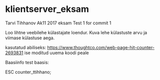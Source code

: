 # klientserver_eksam
Tarvi Tihhanov Ak11 2017 eksam
Test 1 for commit 1

Loo lihtne veebilehe külastajate loendur. Kuva lehe külastuste arvu ja viimase külastuse aega.


kasutatud abiliseks:
https://www.thoughtco.com/web-page-hit-counter-2693831
ise moditud uuema koodi peale


Baasiinfo
test baasis:

ESC counter_ttihhano;
